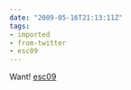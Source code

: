 ```yaml
---
date: "2009-05-16T21:13:11Z"
tags:
- imported
- from-twitter
- esc09
---
```

Want! [esc09](/tags/esc09)
